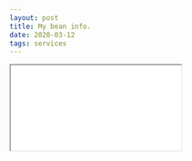 ```yaml
---
layout: post
title: My bean info.
date: 2020-03-12
tags: services
---
```


<style>
  .babystory .frame {
    widht: 100%;
    height: 1000px;
  }
</style>

<iframe src="{{ site.baseurl }}/assets/html/babystory/diary_inha_202004.html" class="babystory frame"/>
<iframe src="{{ site.baseurl }}/assets/html/babystory/diary_inha_202003.html" class="babystory frame"/>
<iframe src="{{ site.baseurl }}/assets/html/babystory/diary_inha_202002.html" class="babystory frame"/>
<iframe src="{{ site.baseurl }}/assets/html/babystory/diary_inha_202001.html" class="babystory frame"/>
<iframe src="{{ site.baseurl }}/assets/html/babystory/diary_inha_201912.html" class="babystory frame"/>
<iframe src="{{ site.baseurl }}/assets/html/babystory/diary_inha_201911.html" class="babystory frame"/>
<iframe src="{{ site.baseurl }}/assets/html/babystory/diary_inha_201910.html" class="babystory frame"/>
